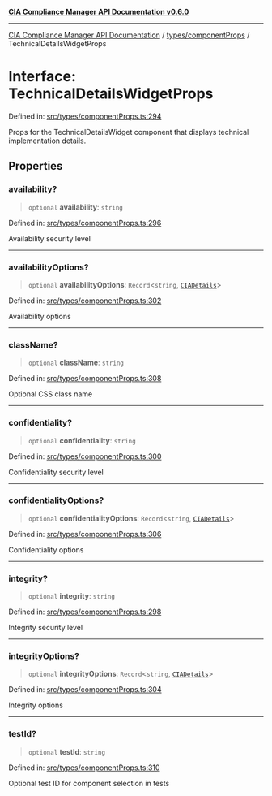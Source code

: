 [**CIA Compliance Manager API Documentation v0.6.0**](../../../README.md)

***

[CIA Compliance Manager API Documentation](../../../modules.md) / [types/componentProps](../README.md) / TechnicalDetailsWidgetProps

# Interface: TechnicalDetailsWidgetProps

Defined in: [src/types/componentProps.ts:294](https://github.com/Hack23/cia-compliance-manager/blob/32fe683007dd7fe1aa6b244d2353e60fab4f51de/src/types/componentProps.ts#L294)

Props for the TechnicalDetailsWidget component that displays technical implementation details.

## Properties

### availability?

> `optional` **availability**: `string`

Defined in: [src/types/componentProps.ts:296](https://github.com/Hack23/cia-compliance-manager/blob/32fe683007dd7fe1aa6b244d2353e60fab4f51de/src/types/componentProps.ts#L296)

Availability security level

***

### availabilityOptions?

> `optional` **availabilityOptions**: `Record`\<`string`, [`CIADetails`](../../cia/interfaces/CIADetails.md)\>

Defined in: [src/types/componentProps.ts:302](https://github.com/Hack23/cia-compliance-manager/blob/32fe683007dd7fe1aa6b244d2353e60fab4f51de/src/types/componentProps.ts#L302)

Availability options

***

### className?

> `optional` **className**: `string`

Defined in: [src/types/componentProps.ts:308](https://github.com/Hack23/cia-compliance-manager/blob/32fe683007dd7fe1aa6b244d2353e60fab4f51de/src/types/componentProps.ts#L308)

Optional CSS class name

***

### confidentiality?

> `optional` **confidentiality**: `string`

Defined in: [src/types/componentProps.ts:300](https://github.com/Hack23/cia-compliance-manager/blob/32fe683007dd7fe1aa6b244d2353e60fab4f51de/src/types/componentProps.ts#L300)

Confidentiality security level

***

### confidentialityOptions?

> `optional` **confidentialityOptions**: `Record`\<`string`, [`CIADetails`](../../cia/interfaces/CIADetails.md)\>

Defined in: [src/types/componentProps.ts:306](https://github.com/Hack23/cia-compliance-manager/blob/32fe683007dd7fe1aa6b244d2353e60fab4f51de/src/types/componentProps.ts#L306)

Confidentiality options

***

### integrity?

> `optional` **integrity**: `string`

Defined in: [src/types/componentProps.ts:298](https://github.com/Hack23/cia-compliance-manager/blob/32fe683007dd7fe1aa6b244d2353e60fab4f51de/src/types/componentProps.ts#L298)

Integrity security level

***

### integrityOptions?

> `optional` **integrityOptions**: `Record`\<`string`, [`CIADetails`](../../cia/interfaces/CIADetails.md)\>

Defined in: [src/types/componentProps.ts:304](https://github.com/Hack23/cia-compliance-manager/blob/32fe683007dd7fe1aa6b244d2353e60fab4f51de/src/types/componentProps.ts#L304)

Integrity options

***

### testId?

> `optional` **testId**: `string`

Defined in: [src/types/componentProps.ts:310](https://github.com/Hack23/cia-compliance-manager/blob/32fe683007dd7fe1aa6b244d2353e60fab4f51de/src/types/componentProps.ts#L310)

Optional test ID for component selection in tests
